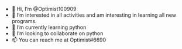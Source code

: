 - 👋 Hi, I’m @Optimist100909
- 👀 I’m interested in all activities and  am interesting in learning all new programs.
- 🌱 I’m currently learning python
- 💞️ I’m looking to collaborate on python
- 📫 You can reach me at Optimist#6690

<!---
Optimist100909/Optimist100909 is a ✨ special ✨ repository because its `README.md` (this file) appears on your GitHub profile.
You can click the Preview link to take a look at your changes.
--->

